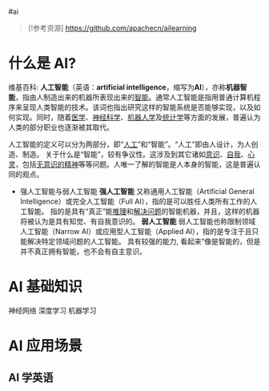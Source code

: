 #ai 
> [!参考资源]
> https://github.com/apachecn/ailearning
# 什么是 AI?
维基百科: **人工智能**（英语：**artificial intelligence**，缩写为**AI**），亦称**机器智能**，指由人制造出来的机器所表现出来的[智能](https://zh.wikipedia.org/wiki/%E6%99%BA%E6%85%A7 "智能")。通常人工智能是指用普通计算机程序来呈现人类智能的技术。该词也指出研究这样的智能系统是否能够实现，以及如何实现。同时，随着[医学](https://zh.wikipedia.org/wiki/%E9%86%AB%E5%AD%B8 "医学")、[神经科学](https://zh.wikipedia.org/wiki/%E7%A5%9E%E7%B6%93%E7%A7%91%E5%AD%B8 "神经科学")、[机器人学](https://zh.wikipedia.org/wiki/%E6%9C%BA%E5%99%A8%E4%BA%BA%E5%AD%A6 "机器人学")及[统计学](https://zh.wikipedia.org/wiki/%E7%B5%B1%E8%A8%88%E5%AD%B8 "统计学")等方面的发展，普遍认为人类的部分职业也逐渐被其取代。

人工智能的定义可以分为两部分，即“[人工](https://zh.wikipedia.org/wiki/%E4%BA%BA%E5%B7%A5 "人工")”和“智能”。“人工”即由人设计，为人创造、制造。
关于什么是“智能”，较有争议性。这涉及到其它诸如[意识](https://zh.wikipedia.org/wiki/%E6%84%8F%E8%AD%98 "意识")、[自我](https://zh.wikipedia.org/wiki/%E8%87%AA%E6%88%91 "自我")、[心灵](https://zh.wikipedia.org/wiki/%E5%BF%83%E9%9D%88 "心灵")，包括[无意识的精神](https://zh.wikipedia.org/wiki/%E6%BD%9B%E6%84%8F%E8%AD%98 "潜意识")等等问题。人唯一了解的智能是人本身的智能，这是普遍认同的观点。

- 强人工智能与弱人工智能
**强人工智能**
又称通用人工智能（Artificial General Intelligence）或完全人工智能（Full AI），指的是可以胜任人类所有工作的人工智能。
指的是具有“真正”能[推理](https://zh.wikipedia.org/wiki/%E6%8E%A8%E7%90%86 "推理")和[解决问题](https://zh.wikipedia.org/wiki/%E8%A7%A3%E6%B1%BA%E5%95%8F%E9%A1%8C "解决问题")的智能机器，并且，这样的机器将被认为是具有知觉、有自我意识的。
**弱人工智能**
弱人工智能也称限制领域人工智能（Narrow AI）或应用型人工智能（Applied AI），指的是专注于且只能解决特定领域问题的人工智能。
具有较强的能力, 看起来”像是智能的，但是并不真正拥有智能，也不会有自主意识。



# AI 基础知识

神经网络
深度学习
机器学习

# AI 应用场景

## AI 学英语
